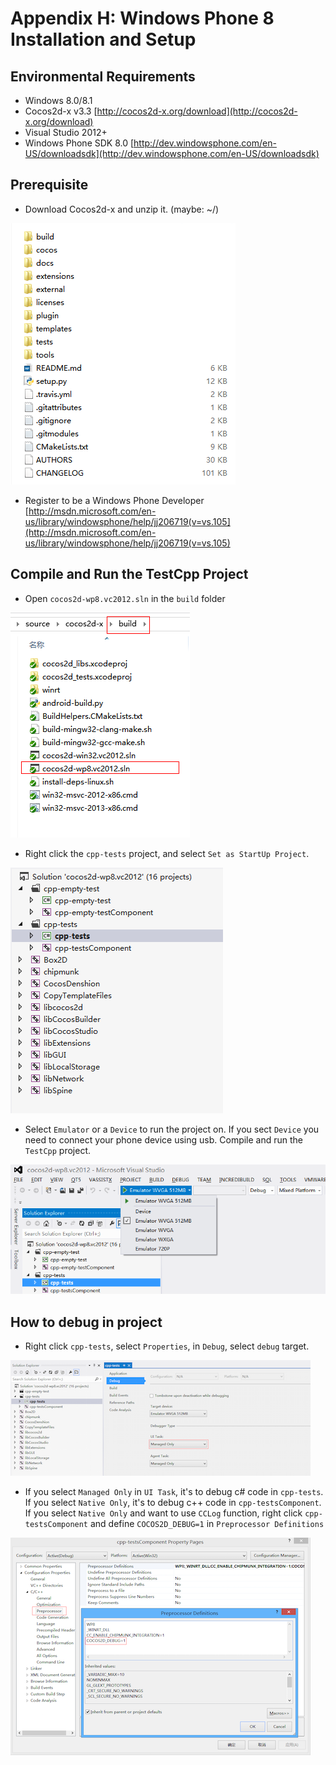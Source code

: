 # Appendix H: Windows Phone 8 Installation and Setup

## Environmental Requirements
* Windows 8.0/8.1
* Cocos2d-x v3.3 [http://cocos2d-x.org/download](http://cocos2d-x.org/download)
* Visual Studio 2012+
* Windows Phone SDK 8.0 [http://dev.windowsphone.com/en-US/downloadsdk](http://dev.windowsphone.com/en-US/downloadsdk)

## Prerequisite
* Download Cocos2d-x and unzip it. (maybe: ~/)

![](G/1.png "")

* Register to be a Windows Phone Developer [http://msdn.microsoft.com/en-us/library/windowsphone/help/jj206719(v=vs.105](http://msdn.microsoft.com/en-us/library/windowsphone/help/jj206719(v=vs.105)

## Compile and Run the TestCpp Project
* Open `cocos2d-wp8.vc2012.sln` in the `build` folder

![](H/2.png "")

* Right click the `cpp-tests` project, and select `Set as StartUp Project`.

![](H/3.png "")

* Select `Emulator` or a `Device` to run the project on. If you sect `Device`
you need to connect your phone device using usb. Compile and run the `TestCpp`
project.

![](H/4.png "")

## How to debug in project
* Right click `cpp-tests`, select `Properties`, in `Debug`, select `debug` target.

![](H/5.png "")

* If you select `Managed Only` in `UI Task`, it's to debug c# code in `cpp-tests`.
If you select `Native Only`, it's to debug c++ code in `cpp-testsComponent`.
If you select `Native Only` and want to use `CCLog` function, right click
`cpp-testsComponent` and define `COCOS2D_DEBUG=1` in `Preprocessor Definitions`

![](H/6.png "")
